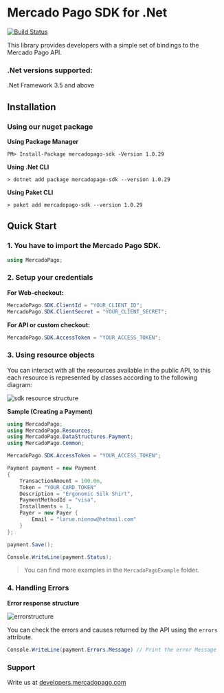 
# Mercado Pago SDK for .Net


[![Build Status](https://travis-ci.org/mercadopago/px-dotnet.svg?branch=develop)](https://travis-ci.org/mercadopago/px-dotnet)


This library provides developers with a simple set of bindings to the Mercado Pago API.

### .Net versions supported:
.Net Framework 3.5 and above

## Installation 

### Using our nuget package

**Using Package Manager**

`PM> Install-Package mercadopago-sdk -Version 1.0.29`

**Using .Net CLI**

`> dotnet add package mercadopago-sdk --version 1.0.29`

**Using Paket CLI**

`> paket add mercadopago-sdk --version 1.0.29`

## Quick Start

### 1. You have to import the Mercado Pago SDK.
```csharp
using MercadoPago;
```
### 2. Setup your credentials

**For Web-checkout:**
```csharp
MercadoPago.SDK.ClientId = "YOUR_CLIENT_ID";
MercadoPago.SDK.ClientSecret = "YOUR_CLIENT_SECRET";
```
**For API or custom checkout:**
```csharp
MercadoPago.SDK.AccessToken = "YOUR_ACCESS_TOKEN";
```
### 3. Using resource objects

You can interact with all the resources available in the public API, to this each resource is represented by classes according to the following diagram:

![sdk resource structure](https://user-images.githubusercontent.com/864790/34393059-9acad058-eb2e-11e7-9987-494eaf19d109.png)

**Sample (Creating a Payment)**
    
```csharp
using MercadoPago;
using MercadoPago.Resources;
using MercadoPago.DataStructures.Payment;
using MercadoPago.Common;

MercadoPago.SDK.AccessToken = "YOUR_ACCESS_TOKEN";

Payment payment = new Payment
{
    TransactionAmount = 100.0m,
    Token = "YOUR_CARD_TOKEN"
    Description = "Ergonomic Silk Shirt",
    PaymentMethodId = "visa", 
    Installments = 1,
    Payer = new Payer {
        Email = "larue.nienow@hotmail.com"
    }
};

payment.Save();

Console.WriteLine(payment.Status);
```

> You can find more examples in the `MercadoPagoExample` folder.

### 4. Handling Errors

**Error response structure**

![errorstructure](https://user-images.githubusercontent.com/864790/40929584-9cc4c96e-67fb-11e8-80a4-8d797953233a.png)

You can check the errors and causes returned by the API using the `errors` attribute.

```csharp
Console.WriteLine(payment.Errors.Message) // Print the error Message 
```

### Support 

Write us at [developers.mercadopago.com](https://developers.mercadopago.com)
